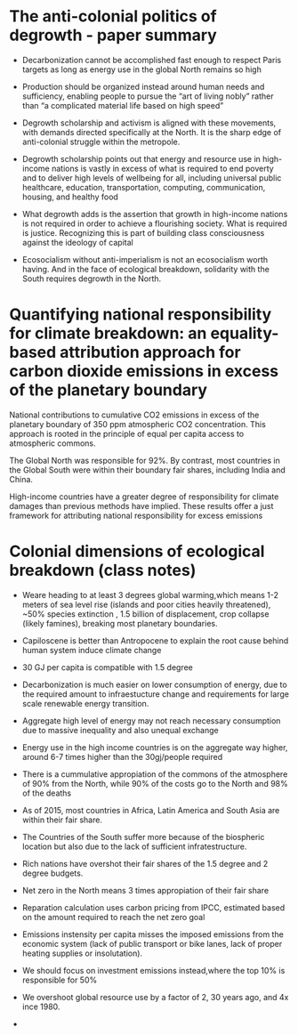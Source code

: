 
# The anti-colonial politics of degrowth - paper summary

* Decarbonization cannot be accomplished fast enough to respect Paris targets as long as
energy use in the global North remains so high

* Production should be organized instead around human needs and sufficiency, enabling people
to pursue the “art of living nobly” rather than “a complicated material life based on high speed”

* Degrowth scholarship and activism is aligned with these movements, with demands directed specifically at the North. It is the sharp edge of anti-colonial struggle within the metropole. 

* Degrowth scholarship points out that energy and resource use in high-income nations is vastly in excess of what is required to end poverty and to
deliver high levels of wellbeing for all, including universal public healthcare, education, transportation, computing, communication, housing, and healthy food

* What degrowth adds is the assertion that growth in high-income nations is not required in order to achieve a flourishing society. What is required is justice. Recognizing this is part of building class consciousness against the ideology of capital

*  Ecosocialism without anti-imperialism is not an ecosocialism worth having. And in the face of ecological breakdown,
solidarity with the South requires degrowth in the North.

# Quantifying national responsibility for climate breakdown: an equality-based attribution approach for carbon dioxide emissions in excess of the planetary boundary

National contributions to cumulative CO2 emissions in excess of the planetary boundary of 350 ppm atmospheric CO2 concentration. This approach is rooted in the principle of equal per capita access to atmospheric commons.

The Global North was responsible for 92%. By contrast, most countries in the Global South were within their boundary fair shares, including India and China.

High-income countries have a greater degree of responsibility for climate damages than previous methods have implied. These results offer a just framework for attributing national responsibility for excess emissions


# Colonial dimensions of ecological breakdown (class notes)

* Weare heading to at least 3 degrees global warming,which means 1-2 meters of sea level rise (islands and poor cities heavily threatened), ~50% species extinction , 1.5 billion of displacement, crop collapse (likely famines), breaking most planetary boundaries.

* Capiloscene is better than Antropocene to explain the root cause behind human system induce climate change

* 30 GJ per capita is compatible with 1.5 degree

* Decarbonization is much easier on lower consumption of energy, due to the required amount to infraestucture change and requirements for large scale renewable energy transition.

* Aggregate high level of energy may not reach necessary consumption due to massive inequality and also unequal exchange

* Energy use in the high income countries is on the aggregate way higher, around 6-7 times higher than the 30gj/people required
* There is a cummulative appropiation of the commons of the atmosphere of 90% from the North, while 90% of the costs go to the North and 98% of the deaths
* As of 2015, most countries in Africa, Latin America and South Asia are within their fair share.
* The Countries of the South suffer more because of the biospheric location but also due to the lack of sufficient infratestructure.
* Rich nations have overshot their fair shares of the 1.5 degree and 2 degree budgets.
* Net zero in the North means 3 times appropiation of their fair share
* Reparation calculation uses carbon pricing from IPCC, estimated based on the amount required to reach the net zero goal
* Emissions instensity per capita misses the imposed emissions from the economic system (lack of public transport or bike lanes, lack of proper heating supplies or insolutation).
* We should focus on investment emissions instead,where the top 10% is responsible for 50%
* We overshoot global resource use by a factor of 2, 30 years ago, and 4x ince 1980.
* 




